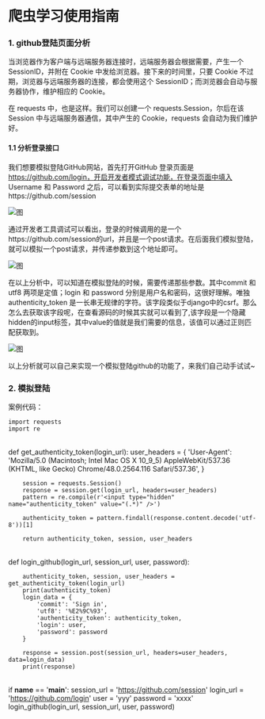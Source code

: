 
# 爬虫学习使用指南


### 1. github登陆页面分析

当浏览器作为客户端与远端服务器连接时，远端服务器会根据需要，产生一个 SessionID，并附在 Cookie 中发给浏览器。接下来的时间里，只要 Cookie 不过期，浏览器与远端服务器的连接，都会使用这个 SessionID；而浏览器会自动与服务器协作，维护相应的 Cookie。

在 requests 中，也是这样。我们可以创建一个 requests.Session，尔后在该 Session 中与远端服务器通信，其中产生的 Cookie，requests 会自动为我们维护好。

#### 1.1 分析登录接口

我们想要模拟登陆GitHub网站，首先打开GitHub 登录页面是 https://github.com/login，开启开发者模式调试功能，在登录页面中填入 Username 和 Password 之后，可以看到实际提交表单的地址是https://github.com/session

![图](images/spider_github_session.png)

通过开发者工具调试可以看出，登录的时候调用的是一个https://github.com/session的url，并且是一个post请求。在后面我们模拟登陆，就可以模拟一个post请求，并传递参数到这个地址即可。

![图](images/spider_github_login.png)

在以上分析中，可以知道在模拟登陆的时候，需要传递那些参数。其中commit 和 utf8 两项是定值；login 和 password 分别是用户名和密码，这很好理解。唯独authenticity_token 是一长串无规律的字符。该字段类似于django中的csrf。那么怎么去获取该字段呢，在查看源码的时候其实就可以看到了,该字段是一个隐藏hidden的input标签，其中value的值就是我们需要的信息，该值可以通过正则匹配获取到。

![图](images/spider_githb_token.png)

以上分析就可以自己来实现一个模拟登陆github的功能了，来我们自己动手试试~

### 2. 模拟登陆

案例代码：
	
	import requests
	import re


​	
	def get_authenticity_token(login_url):
	    user_headers = {
	        'User-Agent': 'Mozilla/5.0 (Macintosh; Intel Mac OS X 10_9_5) AppleWebKit/537.36 (KHTML, like Gecko) Chrome/48.0.2564.116 Safari/537.36',
	    }
	
	    session = requests.Session()
	    response = session.get(login_url, headers=user_headers)
	    pattern = re.compile(r'<input type="hidden" name="authenticity_token" value="(.*)" />')
	
	    authenticity_token = pattern.findall(response.content.decode('utf-8'))[1]
	
	    return authenticity_token, session, user_headers


​	
	def login_github(login_url, session_url, user, password):
	
	    authenticity_token, session, user_headers = get_authenticity_token(login_url)
	    print(authenticity_token)
	    login_data = {
	        'commit': 'Sign in',
	        'utf8': '%E2%9C%93',
	        'authenticity_token': authenticity_token,
	        'login': user,
	        'password': password
	    }
	
	    response = session.post(session_url, headers=user_headers, data=login_data)
	    print(response)


​	
	if __name__ == '__main__':
	    session_url = 'https://github.com/session'
	    login_url = 'https://github.com/login'
	    user = 'yyy'
	    password = 'xxxx'
	    login_github(login_url, session_url, user, password)


